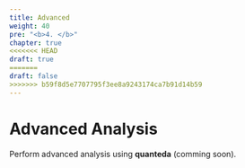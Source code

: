 ```yaml
---
title: Advanced
weight: 40
pre: "<b>4. </b>"
chapter: true
<<<<<<< HEAD
draft: true
=======
draft: false
>>>>>>> b59f8d5e7707795f3ee8a9243174ca7b91d14b59
---
```




# Advanced Analysis

Perform advanced analysis using **quanteda** (comming soon).
